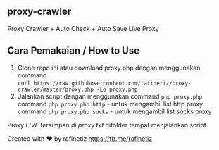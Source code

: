 ## proxy-crawler
Proxy Crawler + Auto Check + Auto Save Live Proxy

## Cara Pemakaian / How to Use
1. Clone repo ini atau download proxy.php dengan menggunakan command\
`curl https://raw.githubusercontent.com/rafinetiz/proxy-crawler/master/proxy.php -Lo proxy.php`
2. Jalankan script dengan menggunakan command `php proxy.php`\
command `php proxy.php http` - untuk mengambil list http proxy\
command `php proxy.php socks` - untuk mengambil list socks proxy

Proxy *LIVE* tersimpan di *proxy.txt* difolder tempat menjalankan script

Created with ❤ by rafinetiz
https://fb.me/rafinetiz

